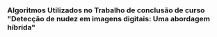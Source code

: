 ### Algoritmos Utilizados no Trabalho de conclusão de curso "Detecção de nudez em imagens digitais: Uma abordagem híbrida"
